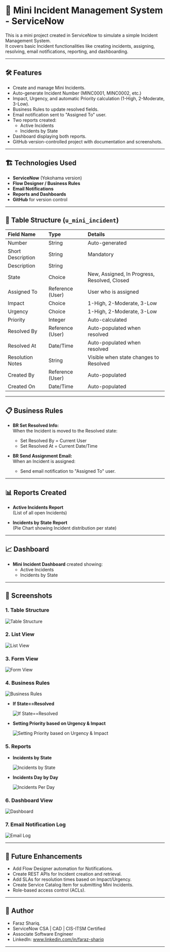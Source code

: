 # 🚀 Mini Incident Management System - ServiceNow

This is a mini project created in ServiceNow to simulate a simple Incident Management System.  
It covers basic Incident functionalities like creating incidents, assigning, resolving, email notifications, reporting, and dashboarding.

---

## 🛠️ Features

- Create and manage Mini Incidents.
- Auto-generate Incident Number (MINC0001, MINC0002, etc.)
- Impact, Urgency, and automatic Priority calculation (1-High, 2-Moderate, 3-Low).
- Business Rules to update resolved fields.
- Email notification sent to "Assigned To" user.
- Two reports created:
  - Active Incidents
  - Incidents by State
- Dashboard displaying both reports.
- GitHub version-controlled project with documentation and screenshots.

---

## 🏗️ Technologies Used

- **ServiceNow** (Yokohama version)
- **Flow Designer / Business Rules**
- **Email Notifications**
- **Reports and Dashboards**
- **GitHub** for version control

---

## 🧩 Table Structure (`u_mini_incident`)

| Field Name         | Type            | Details                   |
|:-------------------|:----------------|:---------------------------|
| Number             | String           | Auto-generated             |
| Short Description  | String           | Mandatory                  |
| Description        | String           |                            |
| State              | Choice           | New, Assigned, In Progress, Resolved, Closed |
| Assigned To        | Reference (User) | User who is assigned       |
| Impact             | Choice           | 1-High, 2-Moderate, 3-Low   |
| Urgency            | Choice           | 1-High, 2-Moderate, 3-Low   |
| Priority           | Integer          | Auto-calculated             |
| Resolved By        | Reference (User) | Auto-populated when resolved |
| Resolved At        | Date/Time        | Auto-populated when resolved |
| Resolution Notes   | String           | Visible when state changes to Resolved |
| Created By         | Reference (User) | Auto-populated             |
| Created On         | Date/Time        | Auto-populated             |

---

## 📋 Business Rules

- **BR Set Resolved Info:**  
  When the Incident is moved to the Resolved state:
  - Set Resolved By = Current User
  - Set Resolved At = Current Date/Time

- **BR Send Assignment Email:**  
  When an Incident is assigned:
  - Send email notification to "Assigned To" user.

---

## 📊 Reports Created

- **Active Incidents Report**  
  (List of all open Incidents)

- **Incidents by State Report**  
  (Pie Chart showing Incident distribution per state)

---

## 📈 Dashboard

- **Mini Incident Dashboard** created showing:
  - Active Incidents
  - Incidents by State

---

## 📸 Screenshots

### 1. Table Structure

![Table Structure](screenshots/table_structure.png)

### 2. List View

![List View](screenshots/incident_list_view.png)

### 3. Form View

![Form View](screenshots/incident_form_view.png)

### 4. Business Rules

![Business Rules](screenshots/business_rules.png)

- **If State==Resolved**
  
  ![If State==Resolved](screenshots/br_set_resolved.png)
  
- **Setting Priority based on Urgency & Impact**
  
  ![Setting Priority based on Urgency & Impact](screenshots/br_priority.png)

### 5. Reports

- **Incidents by State**
  
  ![Incidents by State](screenshots/reports_incidents_per_day.png)
  
- **Incidents Day by Day**
  
  ![Incidents Per Day](screenshots/reports_by_state.png)

### 6. Dashboard View

![Dashboard](screenshots/dashboard_view.png)

### 7. Email Notification Log

![Email Log](screenshots/email_log.png)

---

## 🎯 Future Enhancements

- Add Flow Designer automation for Notifications.
- Create REST APIs for Incident creation and retrieval.
- Add SLAs for resolution times based on Impact/Urgency.
- Create Service Catalog Item for submitting Mini Incidents.
- Role-based access control (ACLs).

---

## 🧠 Author

- Faraz Shariq.
- ServiceNow CSA | CAD | CIS-ITSM Certified
- Associate Software Engineer
- LinkedIn: www.linkedin.com/in/faraz-shariq

---
